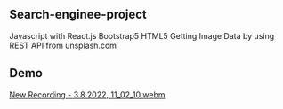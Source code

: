 
Search-enginee-project
---------------------------------------------------------------------------------------------------------------------------
Javascript with React.js
Bootstrap5
HTML5
Getting Image Data by using REST API from unsplash.com

Demo
-----------------------------------------------------------------------------------------------------------------------

[New Recording - 3.8.2022, 11_02_10.webm](https://user-images.githubusercontent.com/85099151/182556621-a91357de-0e09-402b-ad4a-31a76ef76d9f.webm)
